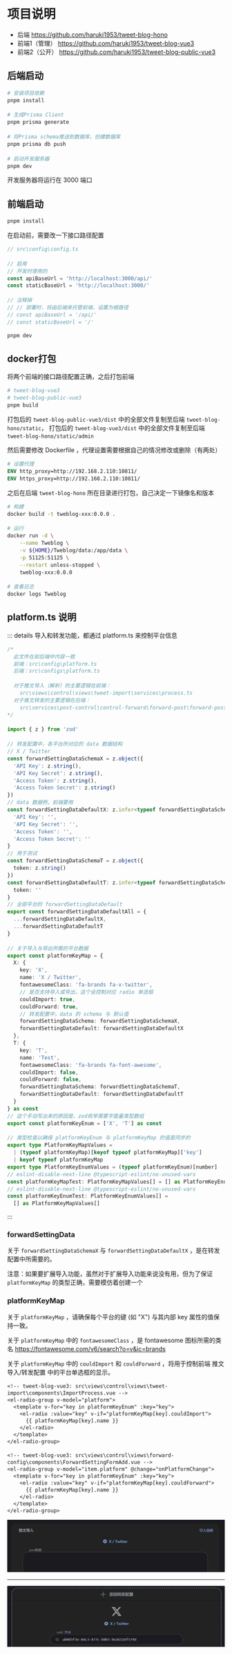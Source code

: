 # 项目说明

- 后端 https://github.com/haruki1953/tweet-blog-hono
- 前端1（管理） https://github.com/haruki1953/tweet-blog-vue3
- 前端2（公开） https://github.com/haruki1953/tweet-blog-public-vue3

## 后端启动
```sh
# 安装项目依赖
pnpm install

# 生成Prisma Client
pnpm prisma generate

# 将Prisma schema推送到数据库，创建数据库
pnpm prisma db push

# 启动开发服务器
pnpm dev
```

开发服务器将运行在 3000 端口

## 前端启动
```sh
pnpm install
```

在启动前，需要改一下接口路径配置
```ts
// src\config\config.ts

// 启用
// 开发时使用的
const apiBaseUrl = 'http://localhost:3000/api/'
const staticBaseUrl = 'http://localhost:3000/'

// 注释掉
// // 部署时，将由后端来托管前端，设置为根路径
// const apiBaseUrl = '/api/'
// const staticBaseUrl = '/'
```

```sh
pnpm dev
```

## docker打包
将两个前端的接口路径配置正确，之后打包前端
```sh
# tweet-blog-vue3
# tweet-blog-public-vue3
pnpm build
```

打包后的 `tweet-blog-public-vue3/dist` 中的全部文件复制至后端 `tweet-blog-hono/static`，
打包后的 `tweet-blog-vue3/dist` 中的全部文件复制至后端 `tweet-blog-hono/static/admin`

然后需要修改 Dockerfile ，代理设置需要根据自己的情况修改或删除（有两处）
```Dockerfile
# 设置代理
ENV http_proxy=http://192.168.2.110:10811/
ENV https_proxy=http://192.168.2.110:10811/
```

之后在后端 `tweet-blog-hono` 所在目录进行打包，自己决定一下镜像名和版本
```sh
# 构建
docker build -t tweblog-xxx:0.0.0 .

# 运行
docker run -d \
	--name Tweblog \
	-v ${HOME}/Tweblog/data:/app/data \
	-p 51125:51125 \
	--restart unless-stopped \
	tweblog-xxx:0.0.0

# 查看日志
docker logs Tweblog
```

## platform.ts 说明

::: details 导入和转发功能，都通过 platform.ts 来控制平台信息
```ts
/*
  此文件在前后端中内容一致
  前端：src\config\platform.ts
  后端：src\configs\platform.ts

  对于推文导入（解析）的主要逻辑在前端：
    src\views\control\views\tweet-import\services\process.ts
  对于推文转发的主要逻辑在后端：
    src\services\post-control\control-forward\forward-post\forward-post.ts
*/

import { z } from 'zod'

// 转发配置中，各平台所对应的 data 数据结构
// X / Twitter
const forwardSettingDataSchemaX = z.object({
  'API Key': z.string(),
  'API Key Secret': z.string(),
  'Access Token': z.string(),
  'Access Token Secret': z.string()
})
// data 数据例，前端要用
const forwardSettingDataDefaultX: z.infer<typeof forwardSettingDataSchemaX> = {
  'API Key': '',
  'API Key Secret': '',
  'Access Token': '',
  'Access Token Secret': ''
}
// 用于测试
const forwardSettingDataSchemaT = z.object({
  token: z.string()
})
const forwardSettingDataDefaultT: z.infer<typeof forwardSettingDataSchemaT> = {
  token: ''
}
// 全部平台的 forwardSettingDataDefault
export const forwardSettingDataDefaultAll = {
  ...forwardSettingDataDefaultX,
  ...forwardSettingDataDefaultT
}

// 关于导入与导出所需的平台数据
export const platformKeyMap = {
  X: {
    key: 'X',
    name: 'X / Twitter',
    fontawesomeClass: 'fa-brands fa-x-twitter',
    // 是否支持导入或导出，这个会控制对应 radio 单选框
    couldImport: true,
    couldForward: true,
    // 转发配置中，data 的 schema 与 默认值
    forwardSettingDataSchema: forwardSettingDataSchemaX,
    forwardSettingDataDefault: forwardSettingDataDefaultX
  },
  T: {
    key: 'T',
    name: 'Test',
    fontawesomeClass: 'fa-brands fa-font-awesome',
    couldImport: false,
    couldForward: false,
    forwardSettingDataSchema: forwardSettingDataSchemaT,
    forwardSettingDataDefault: forwardSettingDataDefaultT
  }
} as const
// 这个手动写出来的原因是，zod枚举需要字面量类型数组
export const platformKeyEnum = ['X', 'T'] as const

// 类型检查以确保 platformKeyEnum 与 platformKeyMap 的值是同步的
export type PlatformKeyMapValues =
  | (typeof platformKeyMap)[keyof typeof platformKeyMap]['key']
  | keyof typeof platformKeyMap
export type PlatformKeyEnumValues = (typeof platformKeyEnum)[number]
// eslint-disable-next-line @typescript-eslint/no-unused-vars
const platformKeyMapTest: PlatformKeyMapValues[] = [] as PlatformKeyEnumValues[]
// eslint-disable-next-line @typescript-eslint/no-unused-vars
const platformKeyEnumTest: PlatformKeyEnumValues[] =
  [] as PlatformKeyMapValues[]
```
:::

### forwardSettingData

关于 `forwardSettingDataSchemaX` 与 `forwardSettingDataDefaultX` ，是在转发配置中所需要的。

注意：如果要扩展导入功能，虽然对于扩展导入功能来说没有用，但为了保证 `platformKeyMap` 的类型正确，需要模仿着创建一个

### platformKeyMap

关于 `platformKeyMap` ，请确保每个平台的键 (如 "X") 与其内部 key 属性的值保持一致。

关于 `platformKeyMap` 中的 `fontawesomeClass` ，是 fontawesome 图标所需的类名 https://fontawesome.com/v6/search?o=v&ic=brands

关于 `platformKeyMap` 中的 `couldImport` 和 `couldForward` ，将用于控制前端 推文导入/转发配置 中的平台单选框的显示。

```vue
<!-- tweet-blog-vue3: src\views\control\views\tweet-import\components\ImportProcess.vue -->
<el-radio-group v-model="platform">
  <template v-for="key in platformKeyEnum" :key="key">
    <el-radio :value="key" v-if="platformKeyMap[key].couldImport">
      {{ platformKeyMap[key].name }}
    </el-radio>
  </template>
</el-radio-group>

<!-- tweet-blog-vue3: src\views\control\views\forward-config\components\ForwardSettingFormAdd.vue -->
<el-radio-group v-model="item.platform" @change="onPlatformChange">
  <template v-for="key in platformKeyEnum" :key="key">
    <el-radio :value="key" v-if="platformKeyMap[key].couldForward">
      {{ platformKeyMap[key].name }}
    </el-radio>
  </template>
</el-radio-group>
```

![](./assets/2025-01-01_161927.jpg)

---

![](./assets/2025-01-01_162050.jpg)
